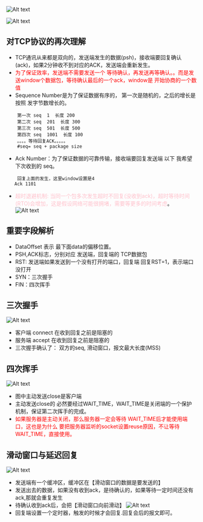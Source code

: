 ![Alt text](imgs/protocal.png)

![Alt text](imgs/tcp.png)

## 对TCP协议的再次理解

- TCP通讯从来都是双向的，发送端发生的数据(psh)，接收端要回复确认(ack)，如果2分钟收不到对应的ACK，发送端会重新发生。
- <font color=red>为了保证效率，发送端不需要发送一个 等待确认，再发送再等确认。。而是发送window个数据包，等待确认最后的一个ack，window是 开始协商的一个数值</font>
- Sequence Number是为了保证数据有序的， 第一次是随机的，之后的增长是按照 发字节数增长的。
```
    第一次 seq  1  长度 200
    第二次 seq  201  长度 300
    第三次 seq  501  长度 500
    第四次 seq  1001  长度 100
    。。。。等待回复ACK。。。。。
    #seq= seq + package size
```
- Ack Number：为了保证数据的可靠传输，接收端要回复发送端 以下 我希望下次收到的 seq。

```
    回复上面的发生，这里window设置是4
   Ack 1101
```
- <font color=pink>超时退避机制: 当同一个包多次发生超时不回复(没收到ack)，超时等待时间(RTO)会增加，这是假设网络可能很拥堵，需要等更多的时间考虑</font>。
![Alt text](imgs/ack.png)
## 重要字段解析

- DataOffset 表示 最下面data的偏移位置。
- PSH,ACK标志，分别对应 发送端，回复端的 TCP数据包
- RST: 发送端如果发送到一个没有打开的端口，回复端 回复RST=1，表示端口没打开
- SYN：三次握手
- FIN：四次挥手

## 三次握手
![Alt text](imgs/handshake.png)
- 客户端 connect 在收到回复之前是阻塞的
- 服务端 accept  在收到回复之前是阻塞的
- 三次握手确认了： 双方的seq, 滑动窗口，报文最大长度(MSS)
## 四次挥手
![Alt text](imgs/fin.png)

- 图中主动发送close是客户端
- 主动发送close的 必然要经过WAIT_TIME，WAIT_TIME是关闭端的一个保护机制，保证第二次挥手的完成。
- <font color=red>如果服务器是主动关闭，那么服务器一定会等待 WAIT_TIME后才能使用端口，这也是为什么 要把服务器监听的socket设置reuse原因，不让等待WAIT_TIME，直接使用。</font>

## 滑动窗口与延迟回复
![Alt text](imgs/window.png)
- 发送端有一个缓冲区，缓冲区在【滑动窗口的数据是要发送的】
- 发送出去的数据，如果没有收到ack，是待确认的，如果等待一定时间还没有ack,那就会重复发生
- 待确认收到ack后，会把【滑动窗口向前滑动】
![Alt text](imgs/delay_ack.png)
-  回复端设置一个定时器，触发的时候才会回复.回复会后的报文即可。